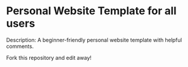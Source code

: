 # Personal Website Template for all users

Description: A beginner-friendly personal website template with helpful comments.

Fork this repository and edit away!
